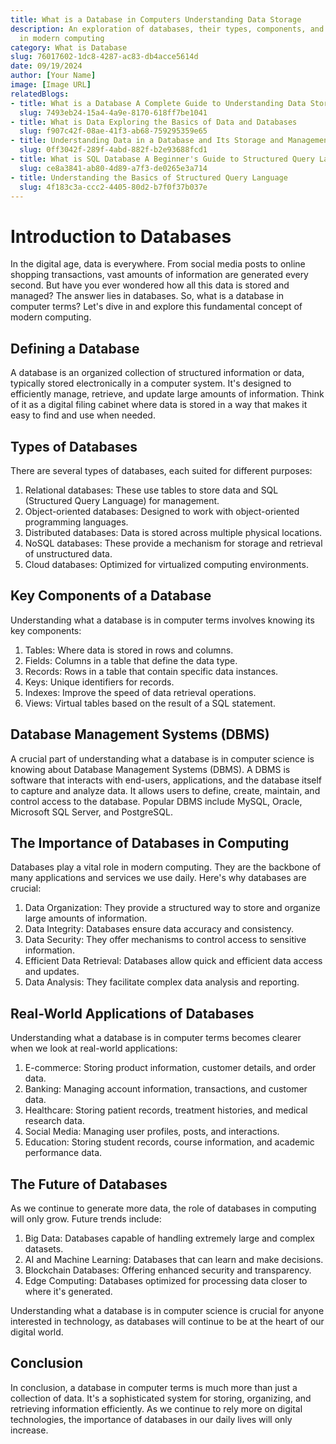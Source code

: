 ```yaml
---
title: What is a Database in Computers Understanding Data Storage
description: An exploration of databases, their types, components, and importance
  in modern computing
category: What is Database
slug: 76017602-1dc8-4287-ac83-db4acce5614d
date: 09/19/2024
author: [Your Name]
image: [Image URL]
relatedBlogs:
- title: What is a Database A Complete Guide to Understanding Data Storage
  slug: 7493eb24-15a4-4a9e-8170-618ff7be1041
- title: What is Data Exploring the Basics of Data and Databases
  slug: f907c42f-08ae-41f3-ab68-759295359e65
- title: Understanding Data in a Database and Its Storage and Management
  slug: 0ff3042f-289f-4abd-882f-b2e93688fcd1
- title: What is SQL Database A Beginner's Guide to Structured Query Language
  slug: ce8a3841-ab80-4d89-a7f3-de0265e3a714
- title: Understanding the Basics of Structured Query Language
  slug: 4f183c3a-ccc2-4405-80d2-b7f0f37b037e
---
```


# Introduction to Databases

In the digital age, data is everywhere. From social media posts to online shopping transactions, vast amounts of information are generated every second. But have you ever wondered how all this data is stored and managed? The answer lies in databases. So, what is a database in computer terms? Let's dive in and explore this fundamental concept of modern computing.

## Defining a Database

A database is an organized collection of structured information or data, typically stored electronically in a computer system. It's designed to efficiently manage, retrieve, and update large amounts of information. Think of it as a digital filing cabinet where data is stored in a way that makes it easy to find and use when needed.

## Types of Databases

There are several types of databases, each suited for different purposes:

1. Relational databases: These use tables to store data and SQL (Structured Query Language) for management.
2. Object-oriented databases: Designed to work with object-oriented programming languages.
3. Distributed databases: Data is stored across multiple physical locations.
4. NoSQL databases: These provide a mechanism for storage and retrieval of unstructured data.
5. Cloud databases: Optimized for virtualized computing environments.

## Key Components of a Database

Understanding what a database is in computer terms involves knowing its key components:

1. Tables: Where data is stored in rows and columns.
2. Fields: Columns in a table that define the data type.
3. Records: Rows in a table that contain specific data instances.
4. Keys: Unique identifiers for records.
5. Indexes: Improve the speed of data retrieval operations.
6. Views: Virtual tables based on the result of a SQL statement.

## Database Management Systems (DBMS)

A crucial part of understanding what a database is in computer science is knowing about Database Management Systems (DBMS). A DBMS is software that interacts with end-users, applications, and the database itself to capture and analyze data. It allows users to define, create, maintain, and control access to the database. Popular DBMS include MySQL, Oracle, Microsoft SQL Server, and PostgreSQL.

## The Importance of Databases in Computing

Databases play a vital role in modern computing. They are the backbone of many applications and services we use daily. Here's why databases are crucial:

1. Data Organization: They provide a structured way to store and organize large amounts of information.
2. Data Integrity: Databases ensure data accuracy and consistency.
3. Data Security: They offer mechanisms to control access to sensitive information.
4. Efficient Data Retrieval: Databases allow quick and efficient data access and updates.
5. Data Analysis: They facilitate complex data analysis and reporting.

## Real-World Applications of Databases

Understanding what a database is in computer terms becomes clearer when we look at real-world applications:

1. E-commerce: Storing product information, customer details, and order data.
2. Banking: Managing account information, transactions, and customer data.
3. Healthcare: Storing patient records, treatment histories, and medical research data.
4. Social Media: Managing user profiles, posts, and interactions.
5. Education: Storing student records, course information, and academic performance data.

## The Future of Databases

As we continue to generate more data, the role of databases in computing will only grow. Future trends include:

1. Big Data: Databases capable of handling extremely large and complex datasets.
2. AI and Machine Learning: Databases that can learn and make decisions.
3. Blockchain Databases: Offering enhanced security and transparency.
4. Edge Computing: Databases optimized for processing data closer to where it's generated.

Understanding what a database is in computer science is crucial for anyone interested in technology, as databases will continue to be at the heart of our digital world.

## Conclusion

In conclusion, a database in computer terms is much more than just a collection of data. It's a sophisticated system for storing, organizing, and retrieving information efficiently. As we continue to rely more on digital technologies, the importance of databases in our daily lives will only increase.